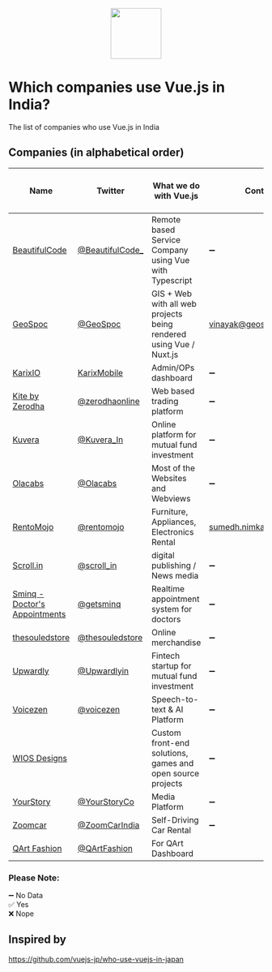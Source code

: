 <p align="center"><a href="https://vuejs.org" target="_blank"><img width="100"src="https://vuejs.org/images/logo.png"></a></p>

# Which companies use Vue.js in India?
The list of companies who use Vue.js in India

## Companies (in alphabetical order)

Name | Twitter | What we do with Vue.js | Contact Person | Open for Event Spaces | Open to Hire
------------ | ------- | ------- | ------- | ------- | -------
[BeautifulCode](https://www.beautifulcode.co) | [@BeautifulCode_](https://twitter.com/beautifulcode_) | Remote based Service Company using Vue with Typescript | ➖ | ➖ | ➖ 
[GeoSpoc](https://www.geospoc.com) | [@GeoSpoc](https://twitter.com/geospoc) | GIS + Web with all web projects being rendered using Vue / Nuxt.js | [vinayak@geospoc.com](https://github.com/vinayakkulkarni) | ✅ | ✅ 
[KarixIO](https://www.karix.io/) | [KarixMobile](https://twitter.com/KarixMobile) | Admin/OPs dashboard | ➖ | ➖ | ➖ 
[Kite by Zerodha](https://kite.zerodha.com/) | [@zerodhaonline](https://twitter.com/zerodhaonline) | Web based trading platform | ➖ | ➖ | ➖ 
[Kuvera](https://kuvera.in/) | [@Kuvera_In](https://twitter.com/Kuvera_in) | Online platform for mutual fund investment | ➖ | ➖ | ➖ 
[Olacabs](https://www.olacabs.com) | [@Olacabs](https://twitter.com/Olacabs) | Most of the Websites and Webviews | ➖ | ➖ | ➖ 
[RentoMojo](https://rentomojo.com) | [@rentomojo](https://twitter.com/rentomojo) | Furniture, Appliances, Electronics Rental | [sumedh.nimkarde@rentomojo.com](https://github.com/lunaticmonk) | ➖ | ➖ 
[Scroll.in](https://scroll.in) | [@scroll_in](https://twitter.com/scroll_in) | digital publishing / News media | ➖ | ➖ | ➖ 
[Sminq - Doctor's Appointments](https://www.sminq.com) | [@getsminq](https://twitter.com/getsminq) | Realtime appointment system for doctors | ➖ | ➖ | ➖ 
[thesouledstore](https://www.thesouledstore.com/) | [@thesouledstore](https://twitter.com/TheSouledStore) | Online merchandise | ➖ | ➖ | ➖ 
[Upwardly](https://www.upwardly.in) | [@Upwardlyin](https://twitter.com/upwardlyin) | Fintech startup for mutual fund investment | ➖ | ➖ | ➖ 
[Voicezen](https://voicezen.ai) | [@voicezen](https://twitter.com/voicezen) | Speech-to-text & AI Platform | ➖ | ➖ | ➖ 
[WIOS Designs](https://wiosdesigns.xyz) | | Custom front-end solutions, games and open source projects | ➖ | ➖ | ➖ 
[YourStory](https://yourstory.com) | [@YourStoryCo](https://twitter.com/YourStoryCo) | Media Platform | ➖ | ➖ | ➖ 
[Zoomcar](https://zoomcar.com) | [@ZoomCarIndia](https://twitter.com/ZoomCarIndia) | Self-Driving Car Rental | ➖ | ➖ | ➖ 
[QArt Fashion](https://www.qart.fashion/) | [@QArtFashion](https://twitter.com/QArtFashion) | For QArt Dashboard

### Please Note:  

➖ No Data  
✅ Yes  
❌ Nope

## Inspired by
https://github.com/vuejs-jp/who-use-vuejs-in-japan
